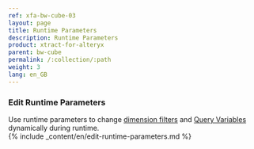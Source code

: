 ```yaml
---
ref: xfa-bw-cube-03
layout: page
title: Runtime Parameters
description: Runtime Parameters
product: xtract-for-alteryx
parent: bw-cube
permalink: /:collection/:path
weight: 3
lang: en_GB
---
```



### Edit Runtime Parameters

Use runtime parameters to change [dimension filters](./bw-cube-extraction-define#setting-a-dimension-filter) and [Query Variables](./variables) dynamically during runtime.<br>
{% include _content/en/edit-runtime-parameters.md %}
